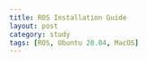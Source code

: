 ```yaml
---
title: ROS Installation Guide
layout: post
category: study
tags: [ROS, Ubuntu 20.04, MacOS]
---
```

